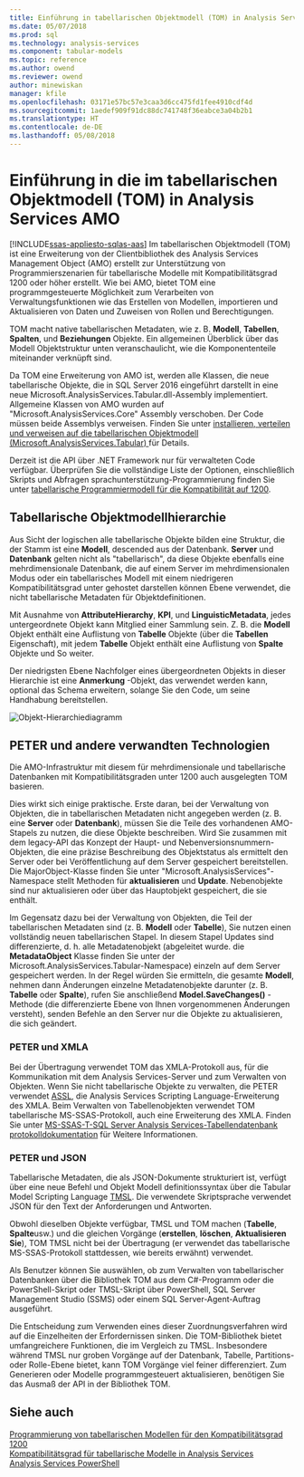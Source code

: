 ```yaml
---
title: Einführung in tabellarischen Objektmodell (TOM) in Analysis Services AMO | Microsoft Docs
ms.date: 05/07/2018
ms.prod: sql
ms.technology: analysis-services
ms.component: tabular-models
ms.topic: reference
ms.author: owend
ms.reviewer: owend
author: minewiskan
manager: kfile
ms.openlocfilehash: 03171e57bc57e3caa3d6cc475fd1fee4910cdf4d
ms.sourcegitcommit: 1aedef909f91dc88dc741748f36eabce3a04b2b1
ms.translationtype: HT
ms.contentlocale: de-DE
ms.lasthandoff: 05/08/2018
---
```

# <a name="introduction-to-the-tabular-object-model-tom-in-analysis-services-amo"></a>Einführung in die im tabellarischen Objektmodell (TOM) in Analysis Services AMO
[!INCLUDE[ssas-appliesto-sqlas-aas](../../includes/ssas-appliesto-sqlas-aas.md)]
  Im tabellarischen Objektmodell (TOM) ist eine Erweiterung von der Clientbibliothek des Analysis Services Management Object (AMO) erstellt zur Unterstützung von Programmierszenarien für tabellarische Modelle mit Kompatibilitätsgrad 1200 oder höher erstellt. Wie bei AMO, bietet TOM eine programmgesteuerte Möglichkeit zum Verarbeiten von Verwaltungsfunktionen wie das Erstellen von Modellen, importieren und Aktualisieren von Daten und Zuweisen von Rollen und Berechtigungen.  
  
TOM macht native tabellarischen Metadaten, wie z. B. **Modell**, **Tabellen**, **Spalten**, und **Beziehungen** Objekte.  Ein allgemeinen Überblick über das Modell Objektstruktur unten veranschaulicht, wie die Komponententeile miteinander verknüpft sind.  
  
 Da TOM eine Erweiterung von AMO ist, werden alle Klassen, die neue tabellarische Objekte, die in SQL Server 2016 eingeführt darstellt in eine neue Microsoft.AnalysisServices.Tabular.dll-Assembly implementiert. Allgemeine Klassen von AMO wurden auf "Microsoft.AnalysisServices.Core" Assembly verschoben. Der Code müssen beide Assemblys verweisen.
Finden Sie unter [installieren, verteilen und verweisen auf die tabellarischen Objektmodell &#40;Microsoft.AnalysisServices.Tabular&#41; ](../../analysis-services/tabular-model-programming-compatibility-level-1200/install-distribute-and-reference-the-tabular-object-model.md) für Details.  
  
 Derzeit ist die API über .NET Framework nur für verwalteten Code verfügbar. Überprüfen Sie die vollständige Liste der Optionen, einschließlich Skripts und Abfragen sprachunterstützung-Programmierung finden Sie unter [tabellarische Programmiermodell für die Kompatibilität auf 1200](../../analysis-services/tabular-model-programming-compatibility-level-1200/tabular-model-programming-for-compatibility-level-1200.md).  
  
## <a name="tabular-object-model-hierarchy"></a>Tabellarische Objektmodellhierarchie  
 Aus Sicht der logischen alle tabellarische Objekte bilden eine Struktur, die der Stamm ist eine **Modell**, descended aus der Datenbank. **Server** und **Datenbank** gelten nicht als "tabellarisch", da diese Objekte ebenfalls eine mehrdimensionale Datenbank, die auf einem Server im mehrdimensionalen Modus oder ein tabellarisches Modell mit einem niedrigeren Kompatibilitätsgrad unter gehostet darstellen können Ebene verwendet, die nicht tabellarische Metadaten für Objektdefinitionen. 
  
 Mit Ausnahme von **AttributeHierarchy**, **KPI**, und **LinguisticMetadata**, jedes untergeordnete Objekt kann Mitglied einer Sammlung sein. Z. B. die **Modell** Objekt enthält eine Auflistung von **Tabelle** Objekte (über die **Tabellen** Eigenschaft), mit jedem **Tabelle** Objekt enthält eine Auflistung von **Spalte** Objekte und So weiter.  
  
 Der niedrigsten Ebene Nachfolger eines übergeordneten Objekts in dieser Hierarchie ist eine **Anmerkung** -Objekt, das verwendet werden kann, optional das Schema erweitern, solange Sie den Code, um seine Handhabung bereitstellen.  
  
 ![Objekt-Hierarchiediagramm](../../analysis-services/tabular-model-programming-compatibility-level-1200/media/ssastomobjectmodeldiagram.png "Objekt Hierarchiediagramm")  
  
## <a name="tom-and-other-related-technologies"></a>PETER und andere verwandten Technologien

Die AMO-Infrastruktur mit diesem für mehrdimensionale und tabellarische Datenbanken mit Kompatibilitätsgraden unter 1200 auch ausgelegten TOM basieren.

Dies wirkt sich einige praktische.
Erste daran, bei der Verwaltung von Objekten, die in tabellarischen Metadaten nicht angegeben werden (z. B. eine **Server** oder **Datenbank**), müssen Sie die Teile des vorhandenen AMO-Stapels zu nutzen, die diese Objekte beschreiben. Wird Sie zusammen mit dem legacy-API das Konzept der Haupt- und Nebenversionsnummern-Objekten, die eine präzise Beschreibung des Objektstatus als ermittelt den Server oder bei Veröffentlichung auf dem Server gespeichert bereitstellen. Die MajorObject-Klasse finden Sie unter "Microsoft.AnalysisServices"-Namespace stellt Methoden für **aktualisieren** und **Update**. Nebenobjekte sind nur aktualisieren oder über das Hauptobjekt gespeichert, die sie enthält.

Im Gegensatz dazu bei der Verwaltung von Objekten, die Teil der tabellarischen Metadaten sind (z. B. **Modell** oder **Tabelle**), Sie nutzen einen vollständig neuen tabellarischen Stapel. In diesem Stapel Updates sind differenzierte, d. h. alle Metadatenobjekt (abgeleitet wurde. die **MetadataObject** Klasse finden Sie unter der Microsoft.AnalysisServices.Tabular-Namespace) einzeln auf dem Server gespeichert werden. In der Regel würden Sie ermitteln, die gesamte **Modell**, nehmen dann Änderungen einzelne Metadatenobjekte darunter (z. B. **Tabelle** oder **Spalte**), rufen Sie anschließend  **Model.SaveChanges()** -Methode (die differenzierte Ebene von Ihnen vorgenommenen Änderungen versteht), senden Befehle an den Server nur die Objekte zu aktualisieren, die sich geändert.

### <a name="tom-and-xmla"></a>PETER und XMLA

Bei der Übertragung verwendet TOM das XMLA-Protokoll aus, für die Kommunikation mit dem Analysis Services-Server und zum Verwalten von Objekten. Wenn Sie nicht tabellarische Objekte zu verwalten, die PETER verwendet [ASSL](../scripting/analysis-services-scripting-language-assl-for-xmla.md), die Analysis Services Scripting Language-Erweiterung des XMLA. Beim Verwalten von Tabellenobjekten verwendet TOM tabellarische MS-SSAS-Protokoll, auch eine Erweiterung des XMLA. Finden Sie unter [MS-SSAS-T-SQL Server Analysis Services-Tabellendatenbank protokolldokumentation](https://msdn.microsoft.com/library/mt719260.aspx) für Weitere Informationen.

### <a name="tom-and-json"></a>PETER und JSON

Tabellarische Metadaten, die als JSON-Dokumente strukturiert ist, verfügt über eine neue Befehl und Objekt Modell definitionssyntax über die Tabular Model Scripting Language [TMSL](../tabular-model-scripting-language-tmsl-reference.md). Die verwendete Skriptsprache verwendet JSON für den Text der Anforderungen und Antworten.

Obwohl dieselben Objekte verfügbar, TMSL und TOM machen (**Tabelle**, **Spalte**usw.) und die gleichen Vorgänge (**erstellen**, **löschen**,  **Aktualisieren Sie**), TOM TMSL nicht bei der Übertragung (er verwendet das tabellarische MS-SSAS-Protokoll stattdessen, wie bereits erwähnt) verwendet.

Als Benutzer können Sie auswählen, ob zum Verwalten von tabellarischer Datenbanken über die Bibliothek TOM aus dem C#-Programm oder die PowerShell-Skript oder TMSL-Skript über PowerShell, SQL Server Management Studio (SSMS) oder einem SQL Server-Agent-Auftrag ausgeführt.

Die Entscheidung zum Verwenden eines dieser Zuordnungsverfahren wird auf die Einzelheiten der Erfordernissen sinken. Die TOM-Bibliothek bietet umfangreichere Funktionen, die im Vergleich zu TMSL. Insbesondere während TMSL nur groben Vorgänge auf der Datenbank, Tabelle, Partitions- oder Rolle-Ebene bietet, kann TOM Vorgänge viel feiner differenziert. Zum Generieren oder Modelle programmgesteuert aktualisieren, benötigen Sie das Ausmaß der API in der Bibliothek TOM.
  
## <a name="see-also"></a>Siehe auch  
 [Programmierung von tabellarischen Modellen für den Kompatibilitätsgrad 1200](../../analysis-services/tabular-model-programming-compatibility-level-1200/tabular-model-programming-for-compatibility-level-1200.md)   
 [Kompatibilitätsgrad für tabellarische Modelle in Analysis Services](../../analysis-services/tabular-models/compatibility-level-for-tabular-models-in-analysis-services.md)  
[Analysis Services PowerShell](../../analysis-services/powershell/analysis-services-powershell-reference.md)
  
